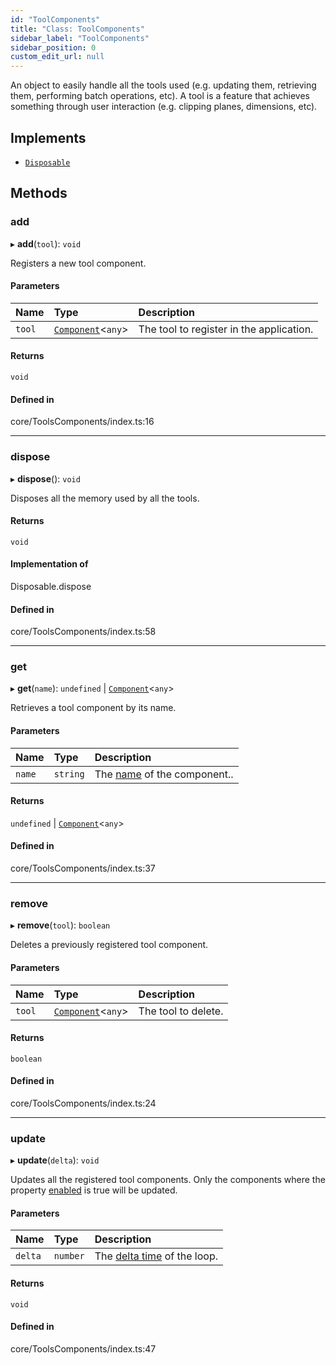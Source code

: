```yaml
---
id: "ToolComponents"
title: "Class: ToolComponents"
sidebar_label: "ToolComponents"
sidebar_position: 0
custom_edit_url: null
---
```


An object to easily handle all the tools used (e.g. updating them, retrieving
them, performing batch operations, etc). A tool is a feature that achieves
something through user interaction (e.g. clipping planes, dimensions, etc).

## Implements

- [`Disposable`](../interfaces/Disposable.md)

## Methods

### add

▸ **add**(`tool`): `void`

Registers a new tool component.

#### Parameters

| Name | Type | Description |
| :------ | :------ | :------ |
| `tool` | [`Component`](Component.md)<`any`\> | The tool to register in the application. |

#### Returns

`void`

#### Defined in

core/ToolsComponents/index.ts:16

___

### dispose

▸ **dispose**(): `void`

Disposes all the memory used by all the tools.

#### Returns

`void`

#### Implementation of

Disposable.dispose

#### Defined in

core/ToolsComponents/index.ts:58

___

### get

▸ **get**(`name`): `undefined` \| [`Component`](Component.md)<`any`\>

Retrieves a tool component by its name.

#### Parameters

| Name | Type | Description |
| :------ | :------ | :------ |
| `name` | `string` | The [name](Component.md#name) of the component.. |

#### Returns

`undefined` \| [`Component`](Component.md)<`any`\>

#### Defined in

core/ToolsComponents/index.ts:37

___

### remove

▸ **remove**(`tool`): `boolean`

Deletes a previously registered tool component.

#### Parameters

| Name | Type | Description |
| :------ | :------ | :------ |
| `tool` | [`Component`](Component.md)<`any`\> | The tool to delete. |

#### Returns

`boolean`

#### Defined in

core/ToolsComponents/index.ts:24

___

### update

▸ **update**(`delta`): `void`

Updates all the registered tool components. Only the components where the
property [enabled](Component.md#enabled) is true will be updated.

#### Parameters

| Name | Type | Description |
| :------ | :------ | :------ |
| `delta` | `number` | The [delta time](https://threejs.org/docs/#api/en/core/Clock) of the loop. |

#### Returns

`void`

#### Defined in

core/ToolsComponents/index.ts:47
